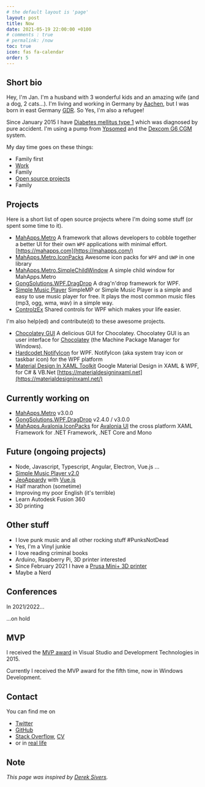 ```yaml
---
# the default layout is 'page'
layout: post
title: Now
date: 2021-05-19 22:00:00 +0100
# comments : true
# permalink: /now
toc: true
icon: fas fa-calendar
order: 5
---
```


## Short bio

Hey, I'm Jan. I'm a husband with 3 wonderful kids and an amazing wife (and a dog, 2 cats...). I'm living and working in Germany by [Aachen](https://goo.gl/maps/YVPxbSf9SA42), but I was born in east Germany [GDR](https://goo.gl/maps/Epnt9NBgNZp). So Yes, I'm also a refugee!

Since January 2015 I have [Diabetes mellitus type 1](https://en.wikipedia.org/wiki/Diabetes_mellitus_type_1) which was diagnosed by pure accident. I'm using a pump from [Ypsomed](https://www.ypsomed.com/) and the [Dexcom G6 CGM](https://www.dexcom.com/) system.

My day time goes on these things:

- Family first
- [Work](https://www.inform-software.com/)
- Family
- [Open source projects](https://github.com/)
- Family

## Projects

Here is a short list of open source projects where I'm doing some stuff (or spent some time to it).

- [MahApps.Metro](https://github.com/MahApps/MahApps.Metro) A framework that allows developers to cobble together a better UI for their own `WPF` applications with minimal effort. [https://mahapps.com](https://mahapps.com/)
- [MahApps.Metro.IconPacks](https://github.com/MahApps/MahApps.Metro.IconPacks) Awesome icon packs for `WPF` and `UWP` in one library
- [MahApps.Metro.SimpleChildWindow](https://github.com/punker76/MahApps.Metro.SimpleChildWindow) A simple child window for MahApps.Metro
- [GongSolutions.WPF.DragDrop](https://github.com/punker76/gong-wpf-dragdrop) A drag'n'drop framework for WPF.
- [Simple Music Player](https://github.com/punker76/simple-music-player) SimpleMP or Simple Music Player is a simple and easy to use music player for free. It plays the most common music files (mp3, ogg, wma, wav) in a simple way.
- [ControlzEx](https://github.com/ControlzEx) Shared controls for WPF which makes your life easier.

I'm also help(ed) and contribute(d) to these awesome projects.

- [Chocolatey GUI](https://github.com/chocolatey/ChocolateyGUI) A delicious GUI for Chocolatey. Chocolatey GUI is an user interface for [Chocolatey](https://chocolatey.org/) (the Machine Package Manager for Windows).
- [Hardcodet NotifyIcon](https://github.com/hardcodet/wpf-notifyicon) for WPF. NotifyIcon (aka system tray icon or taskbar icon) for the WPF platform
- [Material Design In XAML Toolkit](https://github.com/ButchersBoy/MaterialDesignInXamlToolkit) Google Material Design in XAML & WPF, for C# & VB.Net [https://materialdesigninxaml.net](https://materialdesigninxaml.net/)

## Currently working on

- [MahApps.Metro](https://github.com/MahApps/MahApps.Metro) v3.0.0
- [GongSolutions.WPF.DragDrop](https://github.com/punker76/gong-wpf-dragdrop) v2.4.0 / v3.0.0
- [MahApps.Avalonia.IconPacks](https://github.com/MahApps/MahApps.Metro.IconPacks) for [Avalonia UI](https://avaloniaui.net/) the cross platform XAML Framework for .NET Framework, .NET Core and Mono

## Future (ongoing projects)

- Node, Javascript, Typescript, Angular, Electron, Vue.js ...
- [Simple Music Player v2.0](https://github.com/punker76/simple-music-player)
- [JeoAppardy](https://github.com/jan-2/JeoAppardy) with [Vue.js](https://vuejs.org/)
- Half marathon (sometime)
- Improving my poor English (it's terrible)
- Learn Autodesk Fusion 360
- 3D printing

## Other stuff

- I love punk music and all other rocking stuff #PunksNotDead
- Yes, I'm a Vinyl junkie
- I love reading criminal books
- Arduino, Raspberry Pi, 3D printer interested
- Since February 2021 I have a [Prusa Mini+ 3D printer](https://www.prusaprinters.org/)
- Maybe a Nerd

## Conferences

In 2021/2022...

...on hold

## MVP

I received the [MVP award](https://mvp.microsoft.com/de-de/PublicProfile/5001905) in Visual Studio and Development Technologies in 2015.

Currently I received the MVP award for the fifth time, now in Windows Development.

## Contact

You can find me on

- [Twitter](https://twitter.com/punker76)
- [GitHub](https://github.com/punker76)
- [Stack Overflow](https://stackoverflow.com/users/920384/punker76?tab=profile), [CV](https://stackoverflow.com/cv/punker76)
- or in [real life](https://en.wikipedia.org/wiki/Real_life)

## Note

_This page was inspired by [Derek Sivers](https://sivers.org/nowff)._
